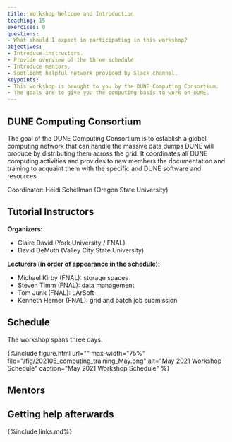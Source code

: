 ```yaml
---
title: Workshop Welcome and Introduction 
teaching: 15
exercises: 0
questions:
- What should I expect in participating in this workshop?
objectives:  
- Introduce instructors.
- Provide overview of the three schedule.
- Introduce mentors.
- Spotlight helpful network provided by Slack channel.
keypoints:
- This workshop is brought to you by the DUNE Computing Consortium.
- The goals are to give you the computing basis to work on DUNE.
---
```

## DUNE Computing Consortium
The goal of the DUNE Computing Consortium is to establish a global computing network that can handle the massive data dumps DUNE will produce by distributing them across the grid. It coordinates all DUNE computing activities and provides to new members the documentation and training to acquaint them with the specific and DUNE software and resources.

Coordinator: Heidi Schellman (Oregon State University)

## Tutorial Instructors

**Organizers:**
- Claire David (York University / FNAL)
- David DeMuth (Valley City State University)

**Lecturers (in order of appearance in the schedule):**
- Michael Kirby (FNAL): storage spaces
- Steven Timm (FNAL): data management 
- Tom Junk (FNAL): LArSoft
- Kenneth Herner (FNAL): grid and batch job submission

## Schedule

The workshop spans three days.

{%include figure.html url="" max-width="75%"
   file="/fig/202105_computing_training_May.png"
   alt="May 2021 Workshop Schedule" caption="May 2021 Workshop Schedule" %}

## Mentors

## Getting help afterwards

{%include links.md%} 

[dune-science]: http://www.dunescience.org/
